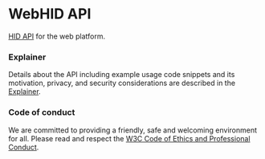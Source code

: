 # WebHID API

[HID API](http://wicg.github.io/webhid/) for the web platform.

### Explainer

Details about the API including example usage code snippets and its motivation, privacy, and security considerations are described in the [Explainer](./EXPLAINER.md).

### Code of conduct

We are committed to providing a friendly, safe and welcoming environment for all. Please read and respect the [W3C Code of Ethics and Professional Conduct](https://www.w3.org/Consortium/cepc/).
